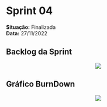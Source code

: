 # Sprint 04
**Situação:** Finalizada <br>
**Data:** 27/11/2022	

## Backlog da Sprint

<p align="center">
<img src="#">
</p>


## Gráfico BurnDown

<p align="center">
<img src="#">
</p>
